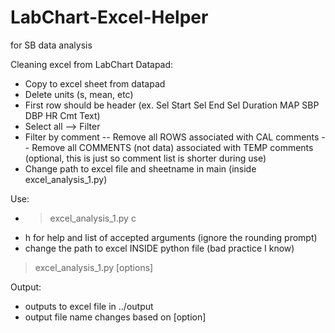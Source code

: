 # LabChart-Excel-Helper
for SB data analysis

Cleaning excel from LabChart Datapad:
- Copy to excel sheet from datapad 
- Delete units (s, mean, etc)
- First row should be header (ex. Sel Start	Sel End	Sel Duration	MAP	SBP	DBP	HR	Cmt Text)
- Select all --> Filter
- Filter by comment 
-- Remove all ROWS associated with CAL comments
-- Remove all COMMENTS (not data) associated with TEMP comments (optional, this is just so comment list is shorter during use)
- Change path to excel file and sheetname in main (inside excel_analysis_1.py)

Use:
- > excel_analysis_1.py c
- h for help and list of accepted arguments (ignore the rounding prompt)
- change the path to excel INSIDE python file (bad practice I know)

> excel_analysis_1.py [options]

Output:
- outputs to excel file in ../output
- output file name changes based on [option]

